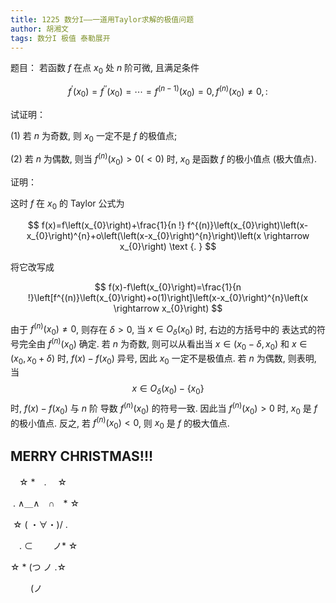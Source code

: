 ```yaml
---
title: 1225 数分I——一道用Taylor求解的极值问题
author: 胡湘文
tags: 数分I 极值 泰勒展开
---
```




题目： 若函数 $f$ 在点 $x_{0}$ 处 $n$ 阶可微, 且满足条件


$$
f^{\prime}\left(x_{0}\right)=f^{\prime \prime}\left(x_{0}\right)=\cdots=f^{(n-1)}\left(x_{0}\right)=0, f^{(n)}\left(x_{0}\right) \neq 0,:
$$


试证明：

 (1) 若 $n$ 为奇数, 则 $x_{0}$ 一定不是 $f$ 的极值点;

 (2) 若 $n$ 为偶数, 则当 $f^{(n)}\left(x_{0}\right)>0(<0)$ 时, $x_{0}$ 是函数 $f$ 的极小值点 (极大值点).



<!--more-->



证明：

这时 $f$ 在 $x_{0}$ 的 Taylor 公式为


$$
f(x)=f\left(x_{0}\right)+\frac{1}{n !} f^{(n)}\left(x_{0}\right)\left(x-x_{0}\right)^{n}+o\left(\left(x-x_{0}\right)^{n}\right)\left(x \rightarrow x_{0}\right) \text {. }
$$


将它改写成


$$
f(x)-f\left(x_{0}\right)=\frac{1}{n !}\left[f^{(n)}\left(x_{0}\right)+o(1)\right]\left(x-x_{0}\right)^{n}\left(x \rightarrow x_{0}\right)
$$


由于 $f^{(n)}\left(x_{0}\right) \neq 0$, 则存在 $\delta>0$, 当 $x \in O_{\delta}\left(x_{0}\right)$ 时,  右边的方括号中的 表达式的符号完全由 $f^{(n)}\left(x_{0}\right)$ 确定.
若 $n$ 为奇数, 则可以从看出当 $x \in\left(x_{0}-\delta, x_{0}\right)$ 和 $x \in\left(x_{0}, x_{0}+\delta\right)$ 时, $f(x)-f\left(x_{0}\right)$ 异号, 因此 $x_{0}$ 一定不是极值点.
若 $n$ 为偶数, 则表明, 当 
$$
x \in O_{\delta}\left(x_{0}\right)-\left\{x_{0}\right\}
$$
时, $f(x)-f\left(x_{0}\right)$ 与 $n$ 阶 导数 $f^{(n)}\left(x_{0}\right)$ 的符号一致. 因此当 $f^{(n)}\left(x_{0}\right)>0$ 时, $x_{0}$ 是 $f$ 的极小值点. 反之, 若 $f^{(n)}\left(x_{0}\right)<0$, 则 $x_{0}$ 是 $f$ 的极大值点.



## MERRY CHRISTMAS!!!

　☆ *　. 　☆

​        . ∧＿∧　∩　* ☆

​    ☆ ( ・∀・)/ .

　. ⊂　　 ノ* ☆

☆ * (つ ノ .☆

　　 (ノ



